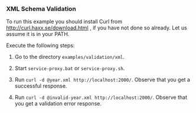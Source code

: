 ### XML Schema Validation

To run this example you should install Curl from http://curl.haxx.se/download.html , if
you have not done so already. Let us assume it is in your PATH.

Execute the following steps:

1. Go to the directory `examples/validation/xml`.

2. Start `service-proxy.bat` or `service-proxy.sh`.

3. Run `curl -d @year.xml http://localhost:2000/`. Observe that you get a successful response.

4. Run `curl -d @invalid-year.xml http://localhost:2000/`. Observe that you get a validation error response.
